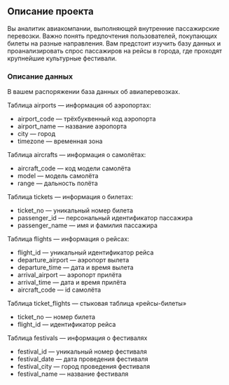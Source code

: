 ## Описание проекта

Вы аналитик авиакомпании, выполняющей внутренние пассажирские перевозки. Важно понять предпочтения пользователей, покупающих билеты на разные направления.
Вам предстоит изучить базу данных и проанализировать спрос пассажиров на рейсы в города, где проходят крупнейшие культурные фестивали.

### Описание данных

В вашем распоряжении база данных об авиаперевозках.

Таблица airports — информация об аэропортах:

*	airport_code — трёхбуквенный код аэропорта
*	airport_name — название аэропорта
*	city — город
*	timezone — временная зона

Таблица aircrafts — информация о самолётах:

*	aircraft_code — код модели самолёта
*	model — модель самолёта
*	range — дальность полёта

Таблица tickets — информация о билетах:

*	ticket_no — уникальный номер билета
*	passenger_id — персональный идентификатор пассажира
*	passenger_name — имя и фамилия пассажира

Таблица flights — информация о рейсах:

*	flight_id — уникальный идентификатор рейса
*	departure_airport — аэропорт вылета
*	departure_time — дата и время вылета
*	arrival_airport — аэропорт прилёта
*	arrival_time — дата и время прилёта
*	aircraft_code — id самолёта

Таблица ticket_flights — стыковая таблица «рейсы-билеты»

*	ticket_no — номер билета
*	flight_id — идентификатор рейса

Таблица festivals — информация о фестивалях

*	festival_id — уникальный номер фестиваля
*	festival_date — дата проведения фестиваля
*	festival_city — город проведения фестиваля
*	festival_name — название фестиваля
 
